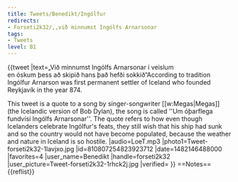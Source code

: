 ```yaml
---
title: Tweets/Benedikt/Ingólfur
redirects:
- Forseti2k32/,,við minnumst Ingólfs Arnarsonar
tags:
- Tweets
level: B1
---
```


{{tweet
|text=„Við minnumst Ingólfs Arnarsonar í veislum<br>
en óskum þess að skipið hans það hefði sokkið“<ref>According to tradition Ingólfur Arnarson was first permanent settler of Iceland who founded Reykjavík in the year 874. 

This tweet is a quote to a song by singer-songwriter [[w:Megas|Megas]] (the Icelandic version of Bob Dylan), the song is called ''Um óþarflega fundvísi Ingólfs Arnarsonar''. The quote refers to how even though Icelanders celebrate Ingólfur's feats, they still wish that his ship had sunk and so the country would not have become populated, because the weather and nature in Iceland is so hostile.</ref>
|audio=LoeT.mp3
|photo1=Tweet-forseti2k32-1lavjxo.jpg
|id=810807254823923712
|date=1482146488000
|favorites=4
|user_name=Benedikt
|handle=forseti2k32
|user_picture=Tweet-forseti2k32-1rhck2j.jpg
|verified=
}}
==Notes==
{{reflist}}


